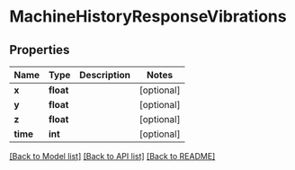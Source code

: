 # MachineHistoryResponseVibrations

## Properties
Name | Type | Description | Notes
------------ | ------------- | ------------- | -------------
**x** | **float** |  | [optional] 
**y** | **float** |  | [optional] 
**z** | **float** |  | [optional] 
**time** | **int** |  | [optional] 

[[Back to Model list]](../README.md#documentation-for-models) [[Back to API list]](../README.md#documentation-for-api-endpoints) [[Back to README]](../README.md)


